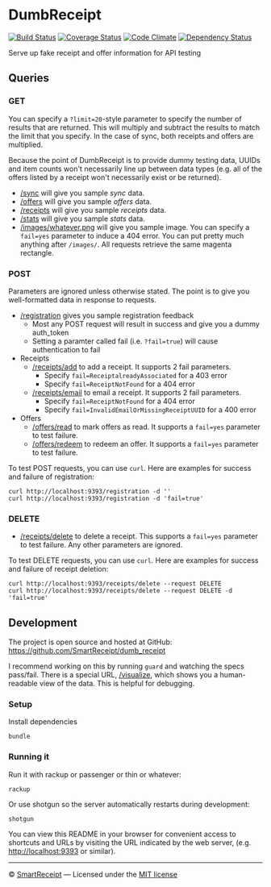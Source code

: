 DumbReceipt
===========

[![Build Status](https://secure.travis-ci.org/SmartReceipt/dumb_receipt.png)](https://travis-ci.org/SmartReceipt/dumb_receipt)
[![Coverage Status](https://coveralls.io/repos/SmartReceipt/dumb_receipt/badge.png?branch=master)](https://coveralls.io/r/SmartReceipt/dumb_receipt)
[![Code Climate](https://codeclimate.com/github/SmartReceipt/dumb_receipt.png)](https://codeclimate.com/github/SmartReceipt/dumb_receipt)
[![Dependency Status](https://gemnasium.com/SmartReceipt/dumb_receipt.png)](https://gemnasium.com/SmartReceipt/dumb_receipt)

Serve up fake receipt and offer information for API testing

Queries
-------

### GET

You can specify a `?limit=20`-style parameter to specify the number of results
that are returned. This will multiply and subtract the results to match the
limit that you specify. In the case of sync, both receipts and offers are
multiplied.

Because the point of DumbReceipt is to provide dummy testing data,
UUIDs and item counts won't necessarily line up between data types (e.g. all of
the offers listed by a receipt won't necessarily exist or be returned).

* [/sync][] will give you sample _sync_ data.
* [/offers][] will give you sample _offers_ data.
* [/receipts][] will give you sample _receipts_ data.
* [/stats][] will give you sample _stats_ data.
* [/images/whatever.png][] will give you sample image. You can specify a
  `fail=yes` parameter to induce a 404 error. You can put pretty much anything
  after `/images/`. All requests retrieve the same magenta rectangle.

### POST

Parameters are ignored unless otherwise stated. The point is to give you
well-formatted data in response to requests.

* [/registration][] gives you sample registration feedback
  * Most any POST request will result in success and give you a dummy
    auth_token
  * Setting a paramter called fail (i.e. `?fail=true`) will cause
    authentication to fail
* Receipts
  * [/receipts/add][] to add a receipt. It supports 2 fail parameters.
    * Specify `fail=ReceiptalreadyAssociated` for a 403 error
    * Specify `fail=ReceiptNotFound` for a 404 error
  * [/receipts/email][] to email a receipt. It supports 2 fail parameters.
    * Specify `fail=ReceiptNotFound` for a 404 error
    * Specify `fail=InvalidEmailOrMissingReceiptUUID` for a 400 error
* Offers
  * [/offers/read][] to mark offers as read. It supports a `fail=yes`
    parameter to test failure.
  * [/offers/redeem][] to redeem an offer. It supports a `fail=yes` parameter to
    test failure.

To test POST requests, you can use `curl`. Here are examples for success and
failure of registration:

    curl http://localhost:9393/registration -d ''
    curl http://localhost:9393/registration -d 'fail=true'

### DELETE

* [/receipts/delete][] to delete a receipt. This supports a `fail=yes`
  parameter to test failure. Any other parameters are ignored.

To test DELETE requests, you can use `curl`. Here are examples for success and
failure of receipt deletion:

    curl http://localhost:9393/receipts/delete --request DELETE
    curl http://localhost:9393/receipts/delete --request DELETE -d 'fail=true'

Development
-----------

The project is open source and hosted at GitHub:
<https://github.com/SmartReceipt/dumb_receipt>

I recommend working on this by running `guard` and watching the specs pass/fail.
There is a special URL, [/visualize][], which shows you a human-readable view of
the data. This is helpful for debugging.

### Setup

Install dependencies

    bundle

### Running it

Run it with rackup or passenger or thin or whatever:

    rackup

Or use shotgun so the server automatically restarts during development:

    shotgun

You can view this README in your browser for convenient access to shortcuts and
URLs by visiting the URL indicated by the web server, (e.g.
<http://localhost:9393> or similar).

---

© [SmartReceipt][] — Licensed under the [MIT license][]

[SmartReceipt]: http://receipt.com
[MIT license]:  http://opensource.org/licenses/MIT

[/offers]:       /offers
[/receipts]:     /receipts
[/registration]: /registration
[/stats]:        /stats
[/sync]:         /sync

[/images/whatever.png]: /images/whatever.png

[/receipts/add]:    /receipts/add
[/receipts/delete]: /receipts/delete
[/receipts/email]:  /receipts/email

[/offers/read]:   /offers/read
[/offers/redeem]: /offers/redeem

[/visualize]: /visualize

